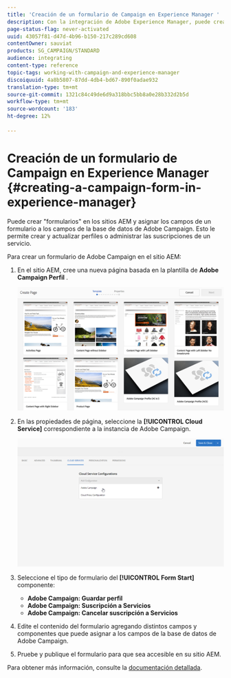 ```yaml
---
title: 'Creación de un formulario de Campaign en Experience Manager '
description: Con la integración de Adobe Experience Manager, puede crear formularios directamente en AEM para crear y actualizar perfiles o administrar suscripciones.
page-status-flag: never-activated
uuid: 43057f81-d47d-4b96-b150-217c289cd608
contentOwner: sauviat
products: SG_CAMPAIGN/STANDARD
audience: integrating
content-type: reference
topic-tags: working-with-campaign-and-experience-manager
discoiquuid: 4a8b5807-87dd-4db4-bd67-890f0adae932
translation-type: tm+mt
source-git-commit: 1321c84c49de6d9a318bbc5bb8a0e28b332d2b5d
workflow-type: tm+mt
source-wordcount: '183'
ht-degree: 12%

---
```



# Creación de un formulario de Campaign en Experience Manager {#creating-a-campaign-form-in-experience-manager}

Puede crear &quot;formularios&quot; en los sitios AEM y asignar los campos de un formulario a los campos de la base de datos de Adobe Campaign. Esto le permite crear y actualizar perfiles o administrar las suscripciones de un servicio.

Para crear un formulario de Adobe Campaign en el sitio AEM:

1. En el sitio AEM, cree una nueva página basada en la plantilla de **Adobe Campaign Perfil** .

   ![](assets/aem_content_forms.png)

1. En las propiedades de página, seleccione la **[!UICONTROL Cloud Service]** correspondiente a la instancia de Adobe Campaign.

   ![](assets/aem_content_forms_2.png)

1. Seleccione el tipo de formulario del **[!UICONTROL Form Start]** componente:

   * **Adobe Campaign: Guardar perfil**
   * **Adobe Campaign: Suscripción a Servicios**
   * **Adobe Campaign: Cancelar suscripción a Servicios**

1. Edite el contenido del formulario agregando distintos campos y componentes que puede asignar a los campos de la base de datos de Adobe Campaign.
1. Pruebe y publique el formulario para que sea accesible en su sitio AEM.

Para obtener más información, consulte la [documentación detallada](https://docs.adobe.com/content/help/en/experience-manager-65/authoring/aem-adobe-campaign/adobe-campaign-forms.html).
